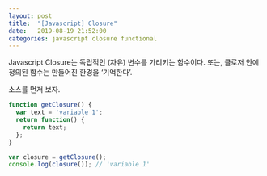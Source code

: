 ```yaml
---
layout: post
title:  "[Javascript] Closure"
date:   2019-08-19 21:52:00
categories: javascript closure functional
---
```


Javascript Closure는 독립적인 (자유) 변수를 가리키는 함수이다. 또는, 클로저 안에 정의된 함수는 만들어진 환경을 ‘기억한다’.

소스를 먼저 보자.

```javascript
function getClosure() {
  var text = 'variable 1';
  return function() {
    return text;
  };
}

var closure = getClosure();
console.log(closure()); // 'variable 1'
```

